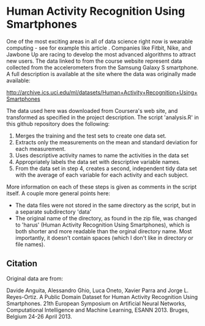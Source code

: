# Human Activity Recognition Using Smartphones

One of the most exciting areas in all of data science right now is wearable computing - see for example this article . Companies like Fitbit, Nike, and Jawbone Up are racing to develop the most advanced algorithms to attract new users. The data linked to from the course website represent data collected from the accelerometers from the Samsung Galaxy S smartphone. A full description is available at the site where the data was originally made available: 

http://archive.ics.uci.edu/ml/datasets/Human+Activity+Recognition+Using+Smartphones 

The data used here was downloaded from Coursera's web site, and transformed as specified in the project description. The script 'analysis.R' in this github repository does the following:

1. Merges the training and the test sets to create one data set.
2. Extracts only the measurements on the mean and standard deviation for each measurement. 
3. Uses descriptive activity names to name the activities in the data set
4. Appropriately labels the data set with descriptive variable names. 
5. From the data set in step 4, creates a second, independent tidy data set with the average of each variable for each activity and each subject.

More information on each of these steps is given as comments in the script itself. A couple more general points here:

* The data files were not stored in the same directory as the script, but in a separate subdirectory 'data'
* The original name of the directory, as found in the zip file, was changed to 'harus' (Human Activity Recognition Using Smartphones), which is both shorter and more readable than the orginal directory name. Most importantly, it doesn't contain spaces (which I don't like in directory or file names).

## Citation
Original data are from:

Davide Anguita, Alessandro Ghio, Luca Oneto, Xavier Parra and Jorge L. Reyes-Ortiz. A Public Domain Dataset for Human Activity Recognition Using Smartphones. 21th European Symposium on Artificial Neural Networks, Computational Intelligence and Machine Learning, ESANN 2013. Bruges, Belgium 24-26 April 2013. 
 
